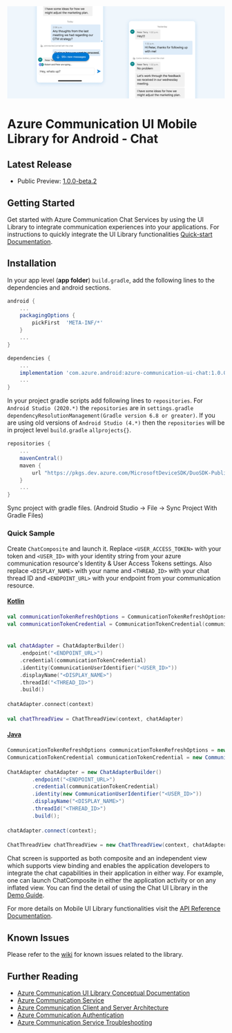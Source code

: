 ![A banner image that shows some use cases of the Chat UI library](../../docs/media/mobile-ui-library-chat-hero-image.png?raw=true)

# Azure Communication UI Mobile Library for Android - Chat

## Latest Release

- Public Preview: [1.0.0-beta.2](https://github.com/Azure/communication-ui-library-android/releases/tag/chat-1.0.0-beta.2)

## Getting Started

Get started with Azure Communication Chat Services by using the UI Library to integrate communication experiences into your applications. For instructions to quickly integrate the UI Library functionalities [Quick-start Documentation](https://docs.microsoft.com/en-us/azure/communication-services/quickstarts/ui-library/get-started-chat-ui-library?tabs=kotlin&pivots=platform-android).

## Installation

In your app level (**app folder**) `build.gradle`, add the following lines to the dependencies and android sections.

```groovy
android {
    ...
    packagingOptions {
        pickFirst  'META-INF/*'
    }
    ...
}
```

```groovy
dependencies {
    ...
    implementation 'com.azure.android:azure-communication-ui-chat:1.0.0-beta.2'
    ...
}
```

In your project gradle scripts add following lines to `repositories`. For `Android Studio (2020.*)` the `repositories` are in `settings.gradle` `dependencyResolutionManagement(Gradle version 6.8 or greater)`. If you are using old versions of `Android Studio (4.*)` then the `repositories` will be in project level `build.gradle` `allprojects{}`.

```groovy
repositories {
    ...
    mavenCentral()
    maven {
        url "https://pkgs.dev.azure.com/MicrosoftDeviceSDK/DuoSDK-Public/_packaging/Duo-SDK-Feed/maven/v1"
    }
    ...
}
```
Sync project with gradle files. (Android Studio -> File -> Sync Project With Gradle Files)


### Quick Sample 

Create `ChatComposite` and launch it. Replace `<USER_ACCESS_TOKEN>` with your token and `<USER_ID>` with your identity string from your azure communication resource's Identity & User Access Tokens settings. Also replace `<DISPLAY_NAME>` with your name and `<THREAD_ID>` with your chat thread ID and `<ENDPOINT_URL>` with your endpoint from your communication resource.

#### [Kotlin](#tab/kotlin)

```kotlin
val communicationTokenRefreshOptions = CommunicationTokenRefreshOptions("<USER_ACCESS_TOKEN>", true)
val communicationTokenCredential = CommunicationTokenCredential(communicationTokenRefreshOptions)


val chatAdapter = ChatAdapterBuilder()
    .endpoint("<ENDPOINT_URL>")
    .credential(communicationTokenCredential)
    .identity(CommunicationUserIdentifier("<USER_ID>"))
    .displayName("<DISPLAY_NAME>")
    .threadId("<THREAD_ID>")
    .build()

chatAdapter.connect(context)

val chatThreadView = ChatThreadView(context, chatAdapter)

```

#### [Java](#tab/java)

```java
CommunicationTokenRefreshOptions communicationTokenRefreshOptions = new CommunicationTokenRefreshOptions("<USER_ACCESS_TOKEN>", true);
CommunicationTokenCredential communicationTokenCredential = new CommunicationTokenCredential(communicationTokenRefreshOptions);

ChatAdapter chatAdapter = new ChatAdapterBuilder()
        .endpoint("<ENDPOINT_URL>")
        .credential(communicationTokenCredential)
        .identity(new CommunicationUserIdentifier("<USER_ID>"))
        .displayName("<DISPLAY_NAME>")
        .threadId("<THREAD_ID>")
        .build();

chatAdapter.connect(context);

ChatThreadView chatThreadView = new ChatThreadView(context, chatAdapter);

```

Chat screen is supported as both composite and an independent view which supports view binding and enables the application developers to integrate the chat capabilities in their application in either way. For example, one can launch ChatComposite in either the application activity or on any inflated view. You can find the detail of using the Chat UI Library in the [Demo Guide](../../azure-communication-ui/demo-app/).

For more details on Mobile UI Library functionalities visit the [API Reference Documentation](https://azure.github.io/azure-sdk-for-android/azure-communication-ui-chat). 


## Known Issues

Please refer to the [wiki](https://github.com/Azure/communication-ui-library-android/wiki/Known-Issues) for known issues related to the library.

## Further Reading

* [Azure Communication UI Library Conceptual Documentation](https://docs.microsoft.com/azure/communication-services/concepts/ui-framework/ui-sdk-overview)
* [Azure Communication Service](https://docs.microsoft.com/en-us/azure/communication-services/overview)
* [Azure Communication Client and Server Architecture](https://docs.microsoft.com/en-us/azure/communication-services/concepts/client-and-server-architecture)
* [Azure Communication Authentication](https://docs.microsoft.com/en-us/azure/communication-services/concepts/authentication)
* [Azure Communication Service Troubleshooting](https://docs.microsoft.com/en-us/azure/communication-services/concepts/troubleshooting-info)
